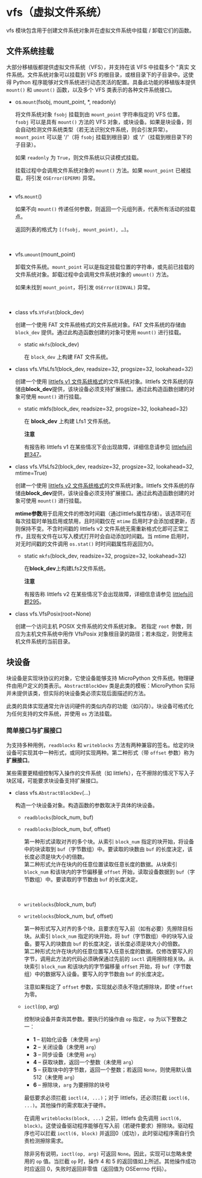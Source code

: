 # vfs（虚拟文件系统）

vfs 模块包含用于创建文件系统对象并在虚拟文件系统中挂载 / 卸载它们的函数。

## 文件系统挂载

大部分移植版都提供虚拟文件系统（VFS），并支持在该 VFS 中挂载多个 "真实 文件系统。文件系统对象可以挂载到 VFS 的根目录，或根目录下的子目录中。这使得 Python 程序能够对文件系统进行动态灵活的配置。具备此功能的移植版本提供 `mount()` 和 `umount()` 函数，以及多个 VFS 类表示的各种文件系统接口。

- os.`mount`(fsobj, mount_point, *, readonly)

  将文件系统对象 `fsobj` 挂载到由 `mount_point` 字符串指定的 VFS 位置。`fsobj` 可以是具有 `mount()` 方法的 VFS 对象，或块设备。如果是块设备，则会自动检测文件系统类型（若无法识别文件系统，则会引发异常）。`mount_point` 可以是 '/'（将 `fsobj` 挂载到根目录）或 '/<name>'（挂载到根目录下的子目录）。

  如果 `readonly` 为 `True`，则文件系统以只读模式挂载。

  挂载过程中会调用文件系统对象的 `mount()` 方法。如果 `mount_point` 已被挂载，将引发 `OSError(EPERM)` 异常。
<br><br>

- vfs.`mount`()

  如果不向 `mount()` 传递任何参数，则返回一个元组列表，代表所有活动的挂载点。

  返回列表的格式为 `[(fsobj, mount_point), …]`。  
<br><br>

- vfs.`umount`(mount_point)

  卸载文件系统。`mount_point` 可以是指定挂载位置的字符串，或先前已挂载的文件系统对象。卸载过程中会调用文件系统对象的 `umount()` 方法。  

  如果未找到 `mount_point`，将引发 `OSError(EINVAL)` 异常。  
<br><br>

- class vfs.`VfsFat`(block_dev)  

  创建一个使用 FAT 文件系统格式的文件系统对象。FAT 文件系统的存储由 `block_dev` 提供。通过此构造函数创建的对象可使用 `mount()` 进行挂载。  

  - static `mkfs`(block_dev)  

    在 `block_dev` 上构建 FAT 文件系统。  


- class vfs.VfsLfs1(block_dev, readsize=32, progsize=32, lookahead=32)  

  创建一个使用 [littlefs v1 文件系统格式](https://github.com/ARMmbed/littlefs/tree/v1)的文件系统对象。littlefs 文件系统的存储由**block_dev**提供，该块设备必须支持扩展接口。通过此构造函数创建的对象可使用 `mount()` 进行挂载。  

  - static mkfs(block_dev, readsize=32, progsize=32, lookahead=32)  

    在 **block_dev** 上构建 Lfs1 文件系统。  

    **注意**  

    有报告称 littlefs v1 在某些情况下会出现故障，详细信息请参见 [littlefs问题347](https://github.com/ARMmbed/littlefs/issues/347)。  


- class vfs.VfsLfs2(block_dev, readsize=32, progsize=32, lookahead=32, mtime=True)  

  创建一个使用 [littlefs v2 文件系统格式](https://github.com/ARMmbed/littlefs)的文件系统对象。littlefs 文件系统的存储由**block_dev**提供，该块设备必须支持扩展接口。通过此构造函数创建的对象可使用 `mount()` 进行挂载。  

  **mtime参数**用于启用文件的修改时间戳（通过littlefs属性存储）。该选项可在每次挂载时单独启用或禁用，且时间戳仅在 `mtime` 启用时才会添加或更新，否则保持不变。不含时间戳的 littlefs v2 文件系统无需重新格式化即可正常工作，且现有文件在以写入模式打开时会自动添加时间戳。当 mtime 启用时，对无时间戳的文件调用 `os.stat()` 时时间戳属性将返回为0。  

  - static `mkfs`(block_dev, readsize=32, progsize=32, lookahead=32)  

    在**block_dev**上构建Lfs2文件系统。  

    **注意**  

    有报告称 littlefs v2 在某些情况下会出现故障，详细信息请参见 [littlefs问题295](https://github.com/ARMmbed/littlefs/issues/295)。  


- class vfs.VfsPosix(root=None)  

  创建一个访问主机 POSIX 文件系统的文件系统对象。  若指定 `root` 参数，则应为主机文件系统中用作 VfsPosix 对象根目录的路径；若未指定，则使用主机文件系统的当前目录。


## 块设备  

块设备是实现块协议的对象，它使设备能够支持 MicroPython 文件系统。物理硬件由用户定义的类表示。`AbstractBlockDev` 类是此类的模板：MicroPython 实际并未提供该类，但实际的块设备类必须实现后面描述的方法。  

此类的具体实现通常允许访问硬件的类似内存的功能（如闪存）。块设备可格式化为任何支持的文件系统，并使用 `os` 方法挂载。  


### 简单接口与扩展接口  

为支持多种用例，`readblocks` 和 `writeblocks` 方法有两种兼容的签名。给定的块设备可实现其中一种形式，或同时实现两种。第二种形式（带 `offset` 参数）称为**扩展接口**。  

某些需要更精细控制写入操作的文件系统（如 littlefs），在不擦除的情况下写入子块区域，可能要求块设备支持扩展接口。

- class vfs.`AbstractBlockDev`(...)  

  构造一个块设备对象。构造函数的参数取决于具体的块设备。  

  - `readblocks`(block_num, buf)  
  - `readblocks`(block_num, buf, offset)  

    第一种形式读取对齐的多个块。从索引 `block_num` 指定的块开始，将设备中的块读取到 `buf`（字节数组）中。要读取的块数由 `buf` 的长度决定，该长度必须是块大小的倍数。  
    第二种形式允许在块内的任意位置读取任意长度的数据。从块索引 `block_num` 和该块内的字节偏移量 `offset` 开始，读取设备数据到 `buf`（字节数组）中。要读取的字节数由 `buf` 的长度决定。  
<br><br>

  - `writeblocks`(block_num, buf)  
  - `writeblocks`(block_num, buf, offset)  

    第一种形式写入对齐的多个块，且要求在写入前（如有必要）先擦除目标块。从索引 `block_num` 指定的块开始，将 `buf`（字节数组）中的块写入设备。要写入的块数由 `buf` 的长度决定，该长度必须是块大小的倍数。  
    第二种形式允许在块内的任意位置写入任意长度的数据。仅修改要写入的字节，调用此方法的代码必须确保通过先前的 `ioctl` 调用擦除相关块。从块索引 `block_num` 和该块内的字节偏移量 `offset` 开始，将 `buf`（字节数组）中的数据写入设备。要写入的字节数由 `buf` 的长度决定。  

    注意如果指定了 `offset` 参数，实现就必须永不隐式擦除块，即使 `offset` 为零。  

  - `ioctl`(op, arg)  

    控制块设备并查询其参数。要执行的操作由 `op` 指定，`op` 为以下整数之一：  
    - **1** – 初始化设备（未使用 `arg`）  
    - **2** – 关闭设备（未使用 `arg`）  
    - **3** – 同步设备（未使用 `arg`）  
    - **4** – 获取块数，返回一个整数（未使用 `arg`）  
    - **5** – 获取块中的字节数，返回一个整数；若返回 `None`，则使用默认值 512（未使用 `arg`）  
    - **6** – 擦除块，`arg` 为要擦除的块号  

    最低要求必须拦截 `ioctl(4, ...)`；对于 littlefs，还必须拦截 `ioctl(6, ...)`。其他操作的需求取决于硬件。  

    在调用 `writeblocks(block, ...)` 之前，littlefs 会先调用 `ioctl(6, block)`。这使设备驱动程序能够在写入前（若硬件要求）擦除块。驱动程序也可以拦截 `ioctl(6, block)` 并返回0（成功），此时驱动程序需自行负责检测擦除需求。  

    除非另有说明，`ioctl(op, arg)` 可返回 `None`。因此，实现可以忽略未使用的 `op` 值。当拦截 `op` 时，操作 4 和 5 的返回值如上所述。其他操作成功时应返回 0，失败时返回非零值（返回值为 OSEerrno 代码）。  

    